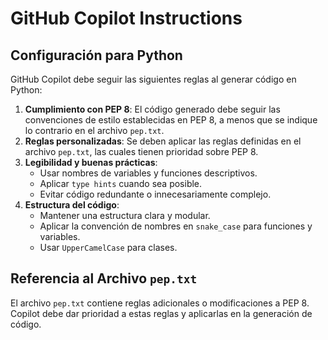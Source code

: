 # GitHub Copilot Instructions

## Configuración para Python

GitHub Copilot debe seguir las siguientes reglas al generar código en Python:

1. **Cumplimiento con PEP 8**: El código generado debe seguir las convenciones de estilo establecidas en PEP 8, a menos que se indique lo contrario en el archivo `pep.txt`.
2. **Reglas personalizadas**: Se deben aplicar las reglas definidas en el archivo `pep.txt`, las cuales tienen prioridad sobre PEP 8.
3. **Legibilidad y buenas prácticas**:
   - Usar nombres de variables y funciones descriptivos.
   - Aplicar `type hints` cuando sea posible.
   - Evitar código redundante o innecesariamente complejo.
4. **Estructura del código**:
   - Mantener una estructura clara y modular.
   - Aplicar la convención de nombres en `snake_case` para funciones y variables.
   - Usar `UpperCamelCase` para clases.

## Referencia al Archivo `pep.txt`

El archivo `pep.txt` contiene reglas adicionales o modificaciones a PEP 8. Copilot debe dar prioridad a estas reglas y aplicarlas en la generación de código.

